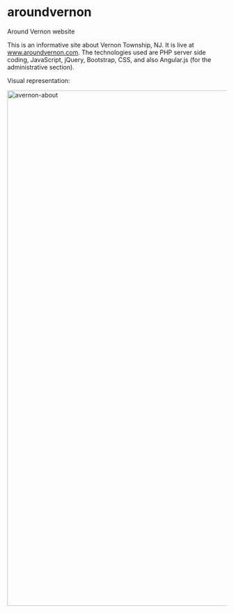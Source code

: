 # aroundvernon
Around Vernon website

This is an informative site about Vernon Township, NJ. It is live at www.aroundvernon.com. The technologies used are PHP server side coding, JavaScript, jQuery, Bootstrap, CSS, and also Angular.js (for the administrative section).

Visual representation:




<img width="1518" height="1184" alt="avernon-about" src="https://github.com/user-attachments/assets/86964a21-1b2d-486e-8e5c-d794cb80c930" />

